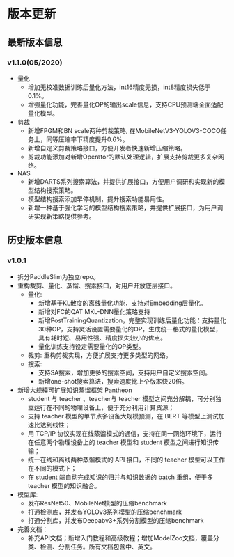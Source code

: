 # 版本更新

## 最新版本信息

### v1.1.0(05/2020)

- 量化
  - 增加无校准数据训练后量化方法，int16精度无损，int8精度损失低于0.1%。
  - 增强量化功能，完善量化OP的输出scale信息，支持CPU预测端全面适配量化模型。
- 剪裁
  - 新增FPGM和BN scale两种剪裁策略, 在MobileNetV3-YOLOV3-COCO任务上，同等压缩率下精度提升0.6%。
  - 新增自定义剪裁策略接口，方便开发者快速新增压缩策略。
  - 剪裁功能添加对新增Operator的默认处理逻辑，扩展支持剪裁更多复杂网络。
- NAS
  - 新增DARTS系列搜索算法，并提供扩展接口，方便用户调研和实现新的模型结构搜索策略。
  - 模型结构搜索添加早停机制，提升搜索功能易用性。
  - 新增一种基于强化学习的模型结构搜索策略，并提供扩展接口，为用户调研实现新策略提供参考。


## 历史版本信息

### v1.0.1

  - 拆分PaddleSlim为独立repo。
  - 重构裁剪、量化、蒸馏、搜索接口，对用户开放底层接口。
      - 量化:
          - 新增基于KL散度的离线量化功能，支持对Embedding层量化。
          - 新增对FC的QAT MKL-DNN量化策略支持
          - 新增PostTrainingQuantization，完整实现训练后量化功能：支持量化30种OP，支持灵活设置需要量化的OP，生成统一格式的量化模型，具有耗时短、易用性强、精度损失较小的优点。
          - 量化训练支持设定需要量化的OP类型。
      - 裁剪: 重构剪裁实现，方便扩展支持更多类型的网络。
      - 搜索:
          - 支持SA搜索，增加更多的搜索空间，支持用户自定义搜索空间。
          - 新增one-shot搜索算法，搜索速度比上个版本快20倍。
  - 新增大规模可扩展知识蒸馏框架 Pantheon
      - student 与 teacher 、teacher与 teacher 模型之间充分解耦，可分别独立运行在不同的物理设备上，便于充分利用计算资源；
      - 支持 teacher 模型的单节点多设备大规模预测，在 BERT 等模型上测试加速比达到线性；
      - 用 TCP/IP 协议实现在线蒸馏模式的通信，支持在同一网络环境下，运行在任意两个物理设备上的 teacher 模型和 student 模型之间进行知识传输；
      - 统一在线和离线两种蒸馏模式的 API 接口，不同的 teacher 模型可以工作在不同的模式下；
      - 在 student 端自动完成知识的归并与知识数据的 batch 重组，便于多 teacher 模型的知识融合。
  - 模型库:
      - 发布ResNet50、MobileNet模型的压缩benchmark
      - 打通检测库，并发布YOLOv3系列模型的压缩benchmark
      - 打通分割库，并发布Deepabv3+系列分割模型的压缩benchmark
  - 完善文档：
      - 补充API文档；新增入门教程和高级教程；增加ModelZoo文档，覆盖分类、检测、分割任务。所有文档包含中、英文。
